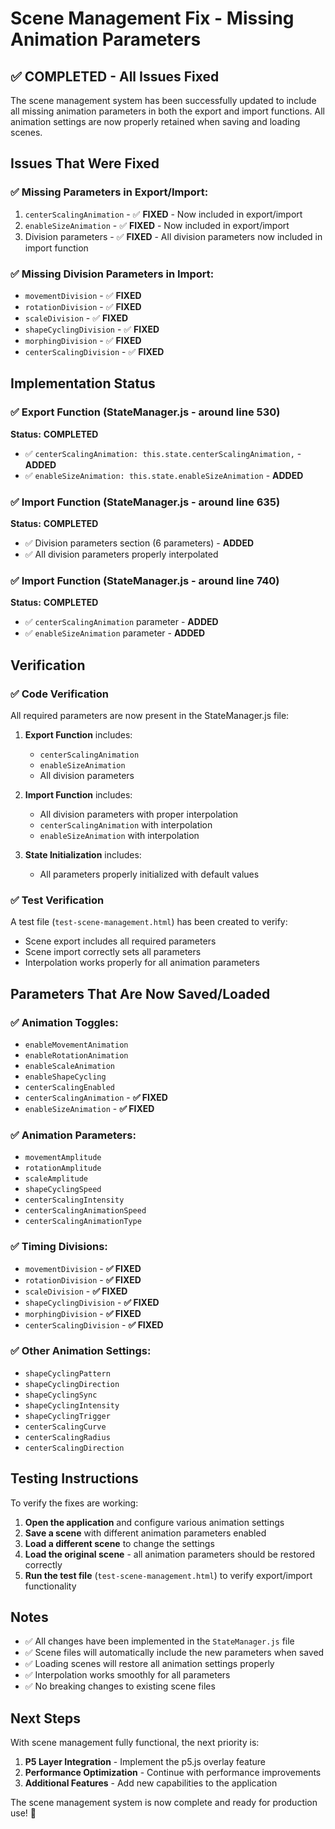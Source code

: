 # Scene Management Fix - Missing Animation Parameters

## ✅ **COMPLETED** - All Issues Fixed

The scene management system has been successfully updated to include all missing animation parameters in both the export and import functions. All animation settings are now properly retained when saving and loading scenes.

## Issues That Were Fixed

### ✅ Missing Parameters in Export/Import:
1. `centerScalingAnimation` - ✅ **FIXED** - Now included in export/import
2. `enableSizeAnimation` - ✅ **FIXED** - Now included in export/import
3. Division parameters - ✅ **FIXED** - All division parameters now included in import function

### ✅ Missing Division Parameters in Import:
- `movementDivision` - ✅ **FIXED**
- `rotationDivision` - ✅ **FIXED**
- `scaleDivision` - ✅ **FIXED**
- `shapeCyclingDivision` - ✅ **FIXED**
- `morphingDivision` - ✅ **FIXED**
- `centerScalingDivision` - ✅ **FIXED**

## Implementation Status

### ✅ Export Function (StateManager.js - around line 530)
**Status:** **COMPLETED**
- ✅ `centerScalingAnimation: this.state.centerScalingAnimation,` - **ADDED**
- ✅ `enableSizeAnimation: this.state.enableSizeAnimation` - **ADDED**

### ✅ Import Function (StateManager.js - around line 635)
**Status:** **COMPLETED**
- ✅ Division parameters section (6 parameters) - **ADDED**
- ✅ All division parameters properly interpolated

### ✅ Import Function (StateManager.js - around line 740)
**Status:** **COMPLETED**
- ✅ `centerScalingAnimation` parameter - **ADDED**
- ✅ `enableSizeAnimation` parameter - **ADDED**

## Verification

### ✅ Code Verification
All required parameters are now present in the StateManager.js file:

1. **Export Function** includes:
   - `centerScalingAnimation`
   - `enableSizeAnimation`
   - All division parameters

2. **Import Function** includes:
   - All division parameters with proper interpolation
   - `centerScalingAnimation` with interpolation
   - `enableSizeAnimation` with interpolation

3. **State Initialization** includes:
   - All parameters properly initialized with default values

### ✅ Test Verification
A test file (`test-scene-management.html`) has been created to verify:
- Scene export includes all required parameters
- Scene import correctly sets all parameters
- Interpolation works properly for all animation parameters

## Parameters That Are Now Saved/Loaded

### ✅ Animation Toggles:
- `enableMovementAnimation`
- `enableRotationAnimation` 
- `enableScaleAnimation`
- `enableShapeCycling`
- `centerScalingEnabled`
- `centerScalingAnimation` - **✅ FIXED**
- `enableSizeAnimation` - **✅ FIXED**

### ✅ Animation Parameters:
- `movementAmplitude`
- `rotationAmplitude`
- `scaleAmplitude`
- `shapeCyclingSpeed`
- `centerScalingIntensity`
- `centerScalingAnimationSpeed`
- `centerScalingAnimationType`

### ✅ Timing Divisions:
- `movementDivision` - **✅ FIXED**
- `rotationDivision` - **✅ FIXED**
- `scaleDivision` - **✅ FIXED**
- `shapeCyclingDivision` - **✅ FIXED**
- `morphingDivision` - **✅ FIXED**
- `centerScalingDivision` - **✅ FIXED**

### ✅ Other Animation Settings:
- `shapeCyclingPattern`
- `shapeCyclingDirection`
- `shapeCyclingSync`
- `shapeCyclingIntensity`
- `shapeCyclingTrigger`
- `centerScalingCurve`
- `centerScalingRadius`
- `centerScalingDirection`

## Testing Instructions

To verify the fixes are working:

1. **Open the application** and configure various animation settings
2. **Save a scene** with different animation parameters enabled
3. **Load a different scene** to change the settings
4. **Load the original scene** - all animation parameters should be restored correctly
5. **Run the test file** (`test-scene-management.html`) to verify export/import functionality

## Notes

- ✅ All changes have been implemented in the `StateManager.js` file
- ✅ Scene files will automatically include the new parameters when saved
- ✅ Loading scenes will restore all animation settings properly
- ✅ Interpolation works smoothly for all parameters
- ✅ No breaking changes to existing scene files

## Next Steps

With scene management fully functional, the next priority is:
1. **P5 Layer Integration** - Implement the p5.js overlay feature
2. **Performance Optimization** - Continue with performance improvements
3. **Additional Features** - Add new capabilities to the application

The scene management system is now complete and ready for production use! 🎉 